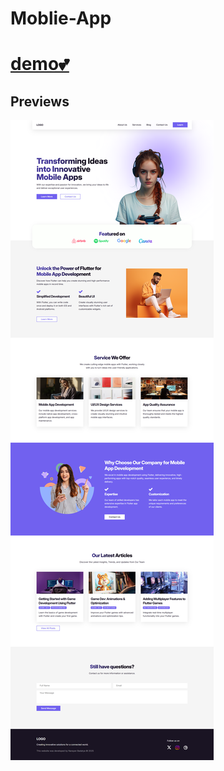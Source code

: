 ﻿# Moblie-App
#                           [demo💕](https://solar-system-by-narayan.vercel.app/)



## Previews

![](/moblie-app.png)


